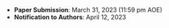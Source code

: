 - **Paper Submission**:         March 31, 2023 (11:59 pm AOE)
- **Notification to Authors**:  April 12, 2023